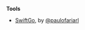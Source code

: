 **Tools**

* [SwiftGo](https://github.com/Zewo/SwiftGo), by [@paulofariarl](https://twitter.com/paulofariarl)
